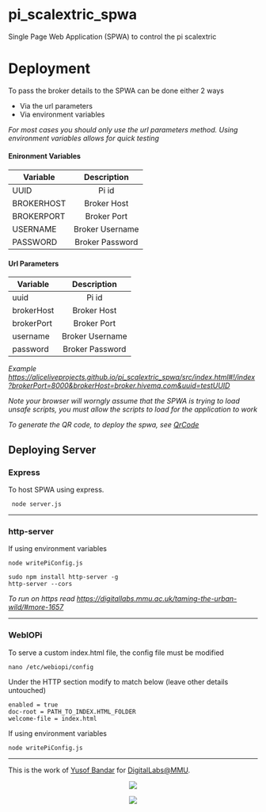 # pi_scalextric_spwa
Single Page Web Application (SPWA) to control the pi scalextric

# Deployment

To pass the broker details to the SPWA can be done either 2 ways

- Via the url parameters
- Via environment variables

*For most cases you should only use the url parameters method. Using environment variables allows for quick testing* 

#### Enironment Variables

| Variable      | Description  |
| ------------- |:-------------:|
| UUID   | Pi id|      
| BROKERHOST   | Broker Host|
| BROKERPORT   | Broker Port|
| USERNAME   | Broker Username|
| PASSWORD   | Broker Password|

#### Url Parameters

| Variable      | Description  |
| ------------- |:-------------:|
| uuid   | Pi id|      
| brokerHost   | Broker Host|
| brokerPort   | Broker Port|
| username   | Broker Username|
| password   | Broker Password|


*Example https://aliceliveprojects.github.io/pi_scalextric_spwa/src/index.html#!/index?brokerPort=8000&brokerHost=broker.hivemq.com&uuid=testUUID*

*Note your browser will worngly assume that the SPWA is trying to load unsafe scripts, you must allow the scripts to load for the application to work* 


*To generate the QR code, to deploy the spwa, see [QrCode](https://github.com/aliceliveprojects/pi_scalextric_mqtt/tree/master/mqtt/src/QrCode)*


## Deploying Server 

### Express
To host SPWA using express.

```
 node server.js
```

---

### http-server

If using environment variables

```
node writePiConfig.js
```


```
sudo npm install http-server -g
http-server --cors
```


*To run on https read https://digitallabs.mmu.ac.uk/taming-the-urban-wild/#more-1657*

---

### WebIOPi
To serve a custom index.html file, the config file must be modified

```nano /etc/webiopi/config```

Under the HTTP section modify to match below (leave other details untouched)

```
enabled = true
doc-root = PATH_TO_INDEX.HTML_FOLDER
welcome-file = index.html
``` 

If using environment variables

```
node writePiConfig.js
```


---


This is the work of [Yusof Bandar](https://github.com/YusofBandar) for [DigitalLabs@MMU](https://digitallabs.mmu.ac.uk/).

<p align="center">
<img align="middle" src="https://trello-attachments.s3.amazonaws.com/5b2caa657bcf194b4d089d48/5b98c7ec64145155e09b5083/d2e189709d3b79aa1222ef6e9b1f3735/DigitalLabsLogo_512x512.png"  />
 </p>
 
 
<p align="center">
<img align="middle" src="https://trello-attachments.s3.amazonaws.com/5b2caa657bcf194b4d089d48/5b98c7ec64145155e09b5083/e5f47675f420face27488d4e5330a48c/logo_mmu.png" />
 </p>

